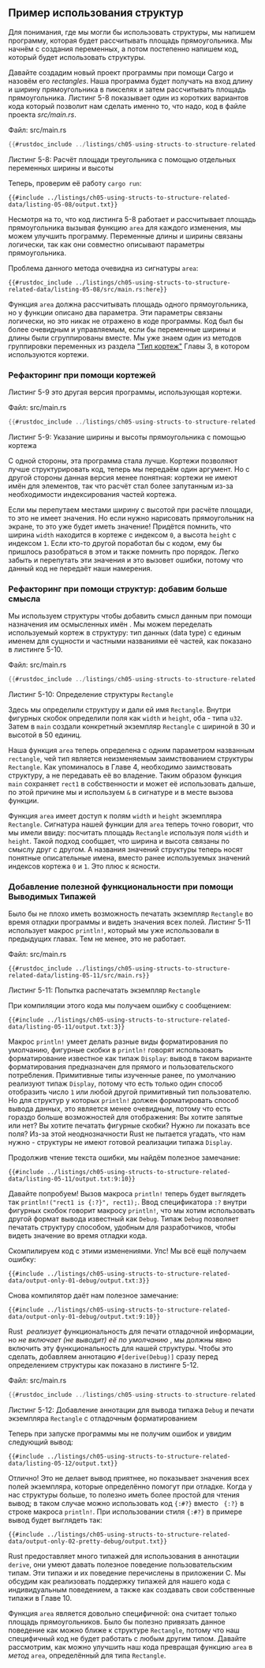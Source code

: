 ## Пример использования структур

Для понимания, где мы могли бы использовать структуры, мы напишем программу, которая будет рассчитывать площадь прямоугольника. Мы начнём с создания переменных, а потом постепенно напишем код, который будет использовать структуры.

Давайте создадим новый проект программы при помощи Cargo и назовём его *rectangles*. Наша программа будет получать на вход длину и ширину прямоугольника в пикселях и затем рассчитывать площадь прямоугольника. Листинг 5-8 показывает один из коротких вариантов кода который позволит нам сделать именно то, что надо, код в файле проекта *src/main.rs*.

<span class="filename">Файл: src/main.rs</span>

```rust
{{#rustdoc_include ../listings/ch05-using-structs-to-structure-related-data/listing-05-08/src/main.rs:all}}
```

<span class="caption">Листинг 5-8: Расчёт площади треугольника с помощью отдельных переменных ширины и высоты</span>

Теперь, проверим её работу `cargo run`:

```console
{{#include ../listings/ch05-using-structs-to-structure-related-data/listing-05-08/output.txt}}
```

Несмотря на то, что код листинга 5-8 работает и рассчитывает площадь прямоугольника вызывая функцию `area` для каждого изменения, мы можем улучшить программу. Переменные длины и ширины связаны логически, так как они совместно описывают параметры прямоугольника.

Проблема данного метода очевидна из сигнатуры `area`:

```rust,ignore
{{#rustdoc_include ../listings/ch05-using-structs-to-structure-related-data/listing-05-08/src/main.rs:here}}
```

Функция `area` должна рассчитывать площадь одного прямоугольника, но у функции описано два параметра. Эти параметры связаны логически, но это никак не отражено в коде программы. Код был бы более очевидным и управляемым, если бы переменные ширины и длины были сгруппированы вместе. Мы уже знаем один из методов группировки переменных из раздела ["Тип кортеж"]<!--  --> Главы 3, в котором используются кортежи.

### Рефакторинг при помощи кортежей

Листинг 5-9 это другая версия программы, использующая кортежи.

<span class="filename">Файл: src/main.rs</span>

```rust
{{#rustdoc_include ../listings/ch05-using-structs-to-structure-related-data/listing-05-09/src/main.rs}}
```

<span class="caption">Листинг 5-9: Указание ширины и высоты прямоугольника с помощью кортежа</span>

С одной стороны, эта программа стала лучше. Кортежи позволяют лучше структурировать код, теперь мы передаём один аргумент. Но с другой стороны данная версия менее понятная: кортежи не имеют имён для элементов, так что расчёт стал более запутанным из-за необходимости индексирования частей кортежа.

Если мы перепутаем местами ширину с высотой при расчёте площади, то это не имеет значения. Но если нужно нарисовать прямоугольник на экране, то это уже будет иметь значение! Придётся помнить, что ширина  `width` находится в кортеже с индексом `0`, а высота `height` с индексом `1`. Если кто-то другой поработал бы с кодом, ему бы пришлось разобраться в этом и также помнить про порядок. Легко забыть и перепутать эти значения и это вызовет ошибки, потому что данный код не передаёт наши намерения.

### Рефакторинг при помощи структур: добавим больше смысла

Мы используем структуры чтобы добавить смысл данным при помощи назначения им осмысленных имён . Мы можем переделать используемый кортеж в структуру: тип данных (data type) с единым именем для сущности и частными названиями её частей, как показано в листинге 5-10.

<span class="filename">Файл: src/main.rs</span>

```rust
{{#rustdoc_include ../listings/ch05-using-structs-to-structure-related-data/listing-05-10/src/main.rs}}
```

<span class="caption">Листинг 5-10: Определение структуры <code>Rectangle</code></span>

Здесь мы определили структуру и дали ей имя `Rectangle`. Внутри фигурных скобок определили поля как `width` и `height`, оба - типа `u32`. Затем в `main` создали конкретный экземпляр `Rectangle` с шириной в 30 и высотой в 50 единиц.

Наша функция `area` теперь определена с одним параметром названным `rectangle`, чей тип является неизменяемым заимствованием структуры `Rectangle`. Как упоминалось в Главе 4, необходимо заимствовать структуру, а не передавать её во владение. Таким образом функция `main` сохраняет `rect1` в собственности и может её использовать дальше, по этой причине мы и используем `&` в сигнатуре и в месте вызова функции.

Функция `area` имеет доступ к полям `width` и `height` экземпляра `Rectangle`. Сигнатура нашей функции для `area` теперь точно говорит, что мы имели ввиду: посчитать площадь `Rectangle` используя поля `width` и `height`. Такой подход сообщает, что ширина и высота связаны по смыслу друг с другом. А названия значений структуры теперь носят понятные описательные имена, вместо ранее используемых значений индексов кортежа `0` и `1`. Это плюс к ясности.

### Добавление полезной функциональности при помощи Выводимых Типажей

Было бы не плохо иметь возможность печатать экземпляр `Rectangle` во время отладки программы и видеть значения всех полей. Листинг 5-11 использует макрос `println!`, который мы уже использовали в предыдущих главах. Тем не менее, это не работает.

<span class="filename">Файл: src/main.rs</span>

```rust,ignore,does_not_compile
{{#rustdoc_include ../listings/ch05-using-structs-to-structure-related-data/listing-05-11/src/main.rs}}
```

<span class="caption">Листинг 5-11: Попытка распечатать экземпляр <code>Rectangle</code></span>

При компиляции этого кода мы получаем ошибку с сообщением:

```text
{{#include ../listings/ch05-using-structs-to-structure-related-data/listing-05-11/output.txt:3}}
```

Макрос `println!` умеет делать разные виды форматирования по умолчанию, фигурные скобки в `println!` говорят использовать форматирование известное как типаж `Display`: вывод в таком варианте форматирования предназначен для прямого и пользовательского потребления. Примитивные типы изученные ранее, по умолчанию реализуют типаж `Display`, потому что есть только один способ отобразить число `1` или любой другой примитивный тип пользователю. Но для структур у которых `println!` должен форматировать способ вывода данных, это является менее очевидным, потому что есть гораздо больше возможностей для отображения: Вы хотите запятые или нет? Вы хотите печатать фигурные скобки? Нужно ли показать все поля? Из-за этой неоднозначности Rust не пытается  угадать, что нам нужно -  структуры не имеют готовой реализации типажа `Display`.

Продолжив чтение текста ошибки, мы найдём полезное замечание:

```text
{{#include ../listings/ch05-using-structs-to-structure-related-data/listing-05-11/output.txt:9:10}}
```

Давайте попробуем! Вызов макроса `println!` теперь будет выглядеть так `println!("rect1 is {:?}", rect1);`. Ввод спецификатора `:?` внутри фигурных скобок говорит макросу `println!`, что мы хотим использовать другой формат вывода известный как `Debug`. Типаж `Debug` позволяет печатать структуру способом, удобным для разработчиков, чтобы видеть значение во время отладки кода.

Скомпилируем код с этими изменениями. Упс! Мы всё ещё получаем ошибку:

```text
{{#include ../listings/ch05-using-structs-to-structure-related-data/output-only-01-debug/output.txt:3}}
```

Снова компилятор даёт нам полезное замечание:

```text
{{#include ../listings/ch05-using-structs-to-structure-related-data/output-only-01-debug/output.txt:9:10}}
```

Rust *&nbsp;реализует* функциональность для печати отладочной информации, но *не включает (не выводит) её по умолчанию* , мы должны явно включить эту функциональность для нашей структуры. Чтобы это сделать, добавляем аннотацию `#[derive(Debug)]` сразу перед определением структуры как показано в листинге 5-12.

<span class="filename">Файл: src/main.rs</span>

```rust
{{#rustdoc_include ../listings/ch05-using-structs-to-structure-related-data/listing-05-12/src/main.rs}}
```

<span class="caption">Листинг 5-12: Добавление аннотации для вывода типажа  <code>Debug</code> и печати экземпляра <code>Rectangle</code> с отладочным форматированием</span>

Теперь при запуске программы мы не получим ошибок и увидим следующий вывод:

```console
{{#include ../listings/ch05-using-structs-to-structure-related-data/listing-05-12/output.txt}}
```

Отлично! Это не делает вывод приятнее, но показывает значения всех полей экземпляра, которые определённо помогут при отладке. Когда у нас структуры больше, то полезно иметь более простой для чтения вывод; в таком случае можно использовать код `{:#?}` вместо ` {:?}` в строке макроса `println!`. При использовании стиля `{:#?}` в примере вывод будет выглядеть так:

```console
{{#include ../listings/ch05-using-structs-to-structure-related-data/output-only-02-pretty-debug/output.txt}}
```

Rust предоставляет много типажей для использования в аннотации `derive`, они умеют давать полезное поведение пользовательским типам. Эти типажи и их поведение перечислены в приложении C. Мы обсудим как реализовать поддержку типажей для нашего кода с индивидуальным поведением, а также как создавать свои собственные типажи в Главе 10.

Функция `area` является довольно специфичной: она считает только площадь прямоугольников. Было бы полезно привязать данное поведение как можно ближе к структуре `Rectangle`, потому что наш специфичный код не будет работать с любым другим типом. Давайте рассмотрим, как можно улучшить наш кода превращая функцию `area` в <em>метод</em> <code>area</code>, определённый для типа `Rectangle`.


["Тип кортеж"]: ch03-02-data-types.html#the-tuple-type